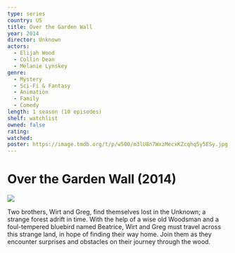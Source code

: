 ```yaml
---
type: series
country: US
title: Over the Garden Wall
year: 2014
director: Unknown
actors:
  - Elijah Wood
  - Collin Dean
  - Melanie Lynskey
genre:
  - Mystery
  - Sci-Fi & Fantasy
  - Animation
  - Family
  - Comedy
length: 1 season (10 episodes)
shelf: watchlist
owned: false
rating:
watched:
poster: https://image.tmdb.org/t/p/w500/m3lU8n7WxzMecxKZcqhq5y5ESy.jpg
---
```


# Over the Garden Wall (2014)

![](https://image.tmdb.org/t/p/w500/m3lU8n7WxzMecxKZcqhq5y5ESy.jpg)

Two brothers, Wirt and Greg, find themselves lost in the Unknown; a strange forest adrift in time. With the help of a wise old Woodsman and a foul-tempered bluebird named Beatrice, Wirt and Greg must travel across this strange land, in hope of finding their way home. Join them as they encounter surprises and obstacles on their journey through the wood.
